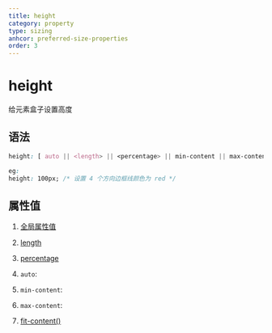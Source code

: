 ```yaml
---
title: height
category: property
type: sizing
anhcor: preferred-size-properties
order: 3
---
```


# height

给元素盒子设置高度

## 语法

```css
height: [ auto || <length> || <percentage> || min-content || max-content || fit-content() ]

eg:
height: 100px; /* 设置 4 个方向边框线颜色为 red */
```

## 属性值

1. [全局属性值](/front-end/CSS/values#anchor-值类型)
1. [length](/front-end/CSS/values#anchor-值类型)
1. [percentage](/front-end/CSS/values#anchor-值类型)
1. `auto`:
1. `min-content`:
1. `max-content`:

1. [fit-content()](/front-end/CSS/function/sizing/fit-content)
